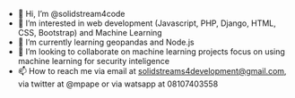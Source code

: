 - 👋 Hi, I’m @solidstream4code
- 👀 I’m interested in web development (Javascript, PHP, Django, HTML, CSS, Bootstrap) and Machine Learning
- 🌱 I’m currently learning geopandas and Node.js
- 💞️ I’m looking to collaborate on machine learning projects focus on using machine learning for security inteligence
- 📫 How to reach me via email at solidstreams4development@gmail.com, via twitter at @mpape or via watsapp at 08107403558

<!---
solidstream4code/solidstream4code is a ✨ special ✨ repository because its `README.md` (this file) appears on your GitHub profile.
You can click the Preview link to take a look at your changes.
--->
